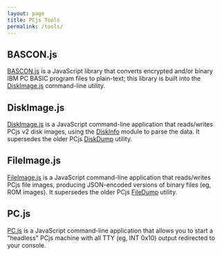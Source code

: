 ```yaml
---
layout: page
title: PCjs Tools
permalink: /tools/
---
```


## BASCON.js

[BASCON.js](bascon/) is a JavaScript library that converts encrypted and/or binary IBM PC BASIC program files to plain-text; this library is built into the [DiskImage.js](diskimage/) command-line utility.

## DiskImage.js

[DiskImage.js](diskimage/) is a JavaScript command-line application that reads/writes PCjs v2 disk images, using the [DiskInfo](../machines/pcx86/modules/v3/diskinfo.js) module to parse the data.  It supersedes the older PCjs [DiskDump](old/diskdump/) utility.

## FileImage.js

[FileImage.js](fileimage/) is a JavaScript command-line application that reads/writes PCjs file images, producing JSON-encoded versions of binary files (eg, ROM images).  It supersedes the older PCjs [FileDump](old/filedump/) utility.

## PC.js

[PC.js](pcjs/) is a JavaScript command-line application that allows you to start a "headless" PCjs machine with all TTY (eg, INT 0x10) output redirected to your console.
